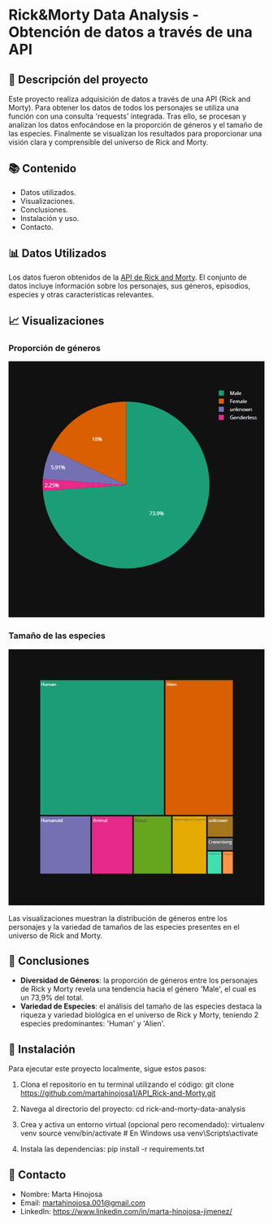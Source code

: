 # Rick&Morty Data Analysis - Obtención de datos a través de una API

## 📄 Descripción del proyecto

Este proyecto realiza adquisición de datos a través de una API (Rick and Morty). Para obtener los datos de todos los personajes se utiliza una función con una consulta 'requests' integrada. Tras ello, se procesan y analizan los datos enfocándose en la proporción de géneros y el tamaño de las especies. Finalmente se visualizan los resultados para proporcionar una visión clara y comprensible del universo de Rick and Morty.

## 📚 Contenido

- Datos utilizados.
- Visualizaciones.
- Conclusiones.
- Instalación y uso.
- Contacto.

## 📊 Datos Utilizados

Los datos fueron obtenidos de la [API de Rick and Morty](https://rickandmortyapi.com/). El conjunto de datos incluye información sobre los personajes, sus géneros, episodios, especies y otras características relevantes.  

## 📈 Visualizaciones

### Proporción de géneros

![Proporción de Géneros](img/proporcion_generos.png)

### Tamaño de las especies

![Tamaño de las Especies](img/especies.png)

Las visualizaciones muestran la distribución de géneros entre los personajes y la variedad de tamaños de las especies presentes en el universo de Rick and Morty.

## 📌 Conclusiones

- **Diversidad de Géneros**: la proporción de géneros entre los personajes de Rick y Morty revela una tendencia hacia el género 'Male', el cual es un 73,9% del total.
- **Variedad de Especies**: el análisis del tamaño de las especies destaca la riqueza y variedad biológica en el universo de Rick y Morty, teniendo 2 especies predominantes: 'Human' y 'Alien'.

## 🚀 Instalación

Para ejecutar este proyecto localmente, sigue estos pasos:

1. Clona el repositorio en tu terminal utilizando el código:
git clone https://github.com/martahinojosa1/API_Rick-and-Morty.git

2. Navega al directorio del proyecto:
cd rick-and-morty-data-analysis

3. Crea y activa un entorno virtual (opcional pero recomendado):
virtualenv venv
source venv/bin/activate      # En Windows usa venv\Scripts\activate

4. Instala las dependencias:
pip install -r requirements.txt


## 📧 Contacto

- Nombre: Marta Hinojosa
- Email: martahinojosa.001@gmail.com
- LinkedIn: https://www.linkedin.com/in/marta-hinojosa-jimenez/



 
